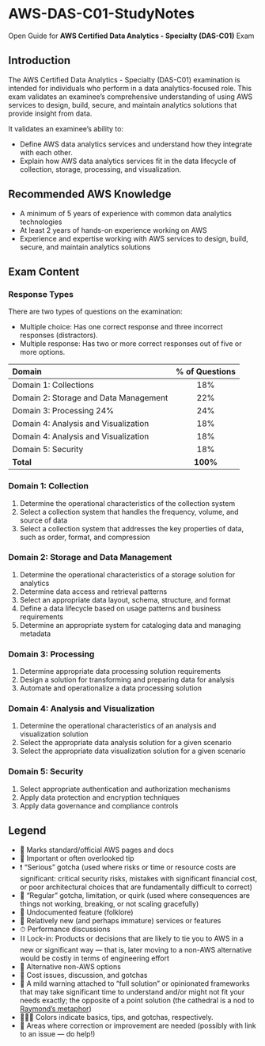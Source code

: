 # AWS-DAS-C01-StudyNotes
Open Guide for **AWS Certified Data Analytics - Specialty (DAS-C01)** Exam

## Introduction
The AWS Certified Data Analytics - Specialty (DAS-C01) examination is intended for individuals who perform in a
data analytics-focused role. This exam validates an examinee’s comprehensive understanding of using AWS
services to design, build, secure, and maintain analytics solutions that provide insight from data.

It validates an examinee’s ability to:
* Define AWS data analytics services and understand how they integrate with each other.
* Explain how AWS data analytics services fit in the data lifecycle of collection, storage, processing, and
visualization.

## Recommended AWS Knowledge

* A minimum of 5 years of experience with common data analytics technologies
* At least 2 years of hands-on experience working on AWS
* Experience and expertise working with AWS services to design, build, secure, and maintain analytics
solutions

## Exam Content
### Response Types
There are two types of questions on the examination:
* Multiple choice: Has one correct response and three incorrect responses (distractors).
* Multiple response: Has two or more correct responses out of five or more options. 

|   Domain | % of Questions  | 
| :------------ | :------------: |
|  Domain 1: Collections |  18% |
|  Domain 2: Storage and Data Management |  22% |
| Domain 3: Processing 24% | 24% |
| Domain 4: Analysis and Visualization | 18%  |
| Domain 4: Analysis and Visualization | 18%  |
| Domain 5: Security | 18% |
| **Total** | **100%** |

### Domain 1: Collection
1. Determine the operational characteristics of the collection system
2. Select a collection system that handles the frequency, volume, and source of data
3. Select a collection system that addresses the key properties of data, such as order, format, and compression

### Domain 2: Storage and Data Management
1. Determine the operational characteristics of a storage solution for analytics
2. Determine data access and retrieval patterns
3. Select an appropriate data layout, schema, structure, and format
4. Define a data lifecycle based on usage patterns and business requirements
5. Determine an appropriate system for cataloging data and managing metadata

### Domain 3: Processing
1. Determine appropriate data processing solution requirements
2. Design a solution for transforming and preparing data for analysis
3. Automate and operationalize a data processing solution

### Domain 4: Analysis and Visualization
1. Determine the operational characteristics of an analysis and visualization solution
2. Select the appropriate data analysis solution for a given scenario
3. Select the appropriate data visualization solution for a given scenario

### Domain 5: Security
1. Select appropriate authentication and authorization mechanisms
2. Apply data protection and encryption techniques
3. Apply data governance and compliance controls



Legend
------

-	📒 Marks standard/official AWS pages and docs
-	🔹 Important or often overlooked tip
-	❗ “Serious” gotcha (used where risks or time or resource costs are significant: critical security risks, mistakes with significant financial cost, or poor architectural choices that are fundamentally difficult to correct)
-	🔸 “Regular” gotcha, limitation, or quirk (used where consequences are things not working, breaking, or not scaling gracefully)
-	📜 Undocumented feature (folklore)
-	🐥 Relatively new (and perhaps immature) services or features
-	⏱ Performance discussions
-	⛓ Lock-in: Products or decisions that are likely to tie you to AWS in a new or significant way — that is, later moving to a non-AWS alternative would be costly in terms of engineering effort
-	🚪 Alternative non-AWS options
-	💸 Cost issues, discussion, and gotchas
-	🕍 A mild warning attached to “full solution” or opinionated frameworks that may take significant time to understand and/or might not fit your needs exactly; the opposite of a point solution (the cathedral is a nod to [Raymond’s metaphor](https://en.wikipedia.org/wiki/The_Cathedral_and_the_Bazaar)\)
-	📗📘📙 Colors indicate basics, tips, and gotchas, respectively.
-	🚧 Areas where correction or improvement are needed (possibly with link to an issue — do help!)
